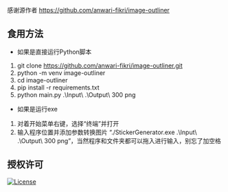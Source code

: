 感谢源作者 https://github.com/anwari-fikri/image-outliner

## 食用方法

- 如果是直接运行Python脚本

1. git clone https://github.com/anwari-fikri/image-outliner.git
2. python -m venv image-outliner
3. cd image-outliner
4. pip install -r requirements.txt
5. python main.py .\Input\ .\Output\ 300 png

- 如果是运行exe

1. 对着开始菜单右键，选择“终端”并打开
2. 输入程序位置并添加参数转换图片 “./StickerGenerator.exe .\Input\ .\Output\ 300 png”，当然程序和文件夹都可以拖入进行输入，别忘了加空格

## 授权许可
[![License](https://img.shields.io/github/license/shadlc/sticker-generator.svg?style=flat)](https://github.com/shadlc/sticker-generator/blob/main/LICENSE)